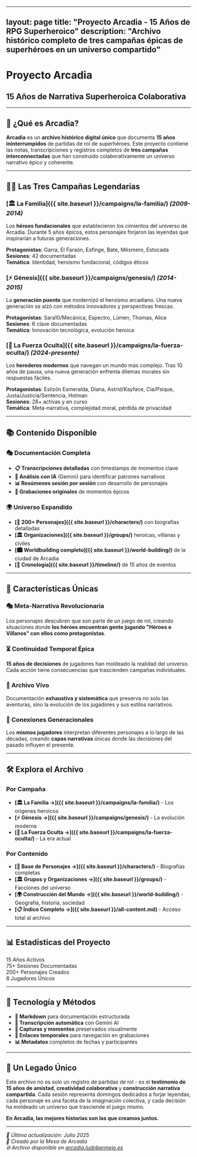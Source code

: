 
---
layout: page
title: "Proyecto Arcadia - 15 Años de RPG Superheroico"
description: "Archivo histórico completo de tres campañas épicas de superhéroes en un universo compartido"
---

# Proyecto Arcadia
## 15 Años de Narrativa Superheroica Colaborativa

---

## 🌟 **¿Qué es Arcadia?**

**Arcadia** es un **archivo histórico digital único** que documenta **15 años ininterrumpidos** de partidas de rol de superhéroes. Este proyecto contiene las notas, transcripciones y registros completos de **tres campañas interconnectadas** que han construido colaborativamente un universo narrativo épico y coherente.

---

## 🦸‍♂️ **Las Tres Campañas Legendarias**

### **[🏛️ La Familia]({{ site.baseurl }}/campaigns/la-familia/)** *(2009-2014)*
Los **héroes fundacionales** que establecieron los cimientos del universo de Arcadia. Durante 5 años épicos, estos personajes forjaron las leyendas que inspirarían a futuras generaciones.

**Protagonistas**: Garra, El Faraón, Esfinge, Bate, Mésmero, Estocada  
**Sesiones**: 42 documentadas  
**Temática**: Identidad, heroísmo fundacional, códigos éticos  

### **[⚡ Génesis]({{ site.baseurl }}/campaigns/genesis/)** *(2014-2015)*
La **generación puente** que modernizó el heroísmo arcadiano. Una nueva generación se alzó con métodos innovadores y perspectivas frescas.

**Protagonistas**: Sara10/Mecánica, Espectro, Lúmen, Thomas, Alice  
**Sesiones**: 6 clave documentadas  
**Temática**: Innovación tecnológica, evolución heroica  

### **[🔮 La Fuerza Oculta]({{ site.baseurl }}/campaigns/la-fuerza-oculta/)** *(2024-presente)*
Los **herederos modernos** que navegan un mundo más complejo. Tras 10 años de pausa, una nueva generación enfrenta dilemas morales sin respuestas fáciles.

**Protagonistas**: Eslizón Esmeralda, Diana, Astrid/Kayface, Cia/Psique, Justa/Justicia/Sentencia, Hotman  
**Sesiones**: 28+ activas y en curso  
**Temática**: Meta-narrativa, complejidad moral, pérdida de privacidad  

---

## 📚 **Contenido Disponible**

### **🎭 Documentación Completa**
- **📋 Transcripciones detalladas** con timestamps de momentos clave
- **🤖 Análisis con IA** (Gemini) para identificar patrones narrativos
- **📊 Resúmenes sesión por sesión** con desarrollo de personajes
- **🎵 Grabaciones originales** de momentos épicos

### **🌍 Universo Expandido**
- **[👥 200+ Personajes]({{ site.baseurl }}/characters/)** con biografías detalladas
- **[🏛️ Organizaciones]({{ site.baseurl }}/groups/)** heroicas, villanas y civiles
- **[🏙️ Worldbuilding completo]({{ site.baseurl }}/world-building/)** de la ciudad de Arcadia
- **[📅 Cronología]({{ site.baseurl }}/timeline/)** de 15 años de eventos

---

## 🎯 **Características Únicas**

### **🎭 Meta-Narrativa Revolucionaria**
Los personajes descubren que son parte de un juego de rol, creando situaciones donde **los héroes encuentran gente jugando "Héroes o Villanos" con ellos como protagonistas**.

### **⏳ Continuidad Temporal Épica**
**15 años de decisiones** de jugadores han moldeado la realidad del universo. Cada acción tiene consecuencias que trascienden campañas individuales.

### **📖 Archivo Vivo**
Documentación **exhaustiva y sistemática** que preserva no solo las aventuras, sino la evolución de los jugadores y sus estilos narrativos.

### **🔗 Conexiones Generacionales**
Los **mismos jugadores** interpretan diferentes personajes a lo largo de las décadas, creando **capas narrativas** únicas donde las decisiones del pasado influyen el presente.

---

## 🛠️ **Explora el Archivo**

### **Por Campaña**
- **[🏛️ La Familia →]({{ site.baseurl }}/campaigns/la-familia/)** - Los orígenes heroicos
- **[⚡ Génesis →]({{ site.baseurl }}/campaigns/genesis/)** - La evolución moderna  
- **[🔮 La Fuerza Oculta →]({{ site.baseurl }}/campaigns/la-fuerza-oculta/)** - La era actual

### **Por Contenido**
- **[👥 Base de Personajes →]({{ site.baseurl }}/characters/)** - Biografías completas
- **[🏛️ Grupos y Organizaciones →]({{ site.baseurl }}/groups/)** - Facciones del universo
- **[🌍 Construcción del Mundo →]({{ site.baseurl }}/world-building/)** - Geografía, historia, sociedad
- **[📋 Índice Completo →]({{ site.baseurl }}/all-content.md)** - Acceso total al archivo

---

## 📊 **Estadísticas del Proyecto**

<div class="stats-grid">
<div class="stat-card">
<span class="stat-number">15</span>
<span class="stat-label">Años Activos</span>
</div>

<div class="stat-card">
<span class="stat-number">75+</span>
<span class="stat-label">Sesiones Documentadas</span>
</div>

<div class="stat-card">
<span class="stat-number">200+</span>
<span class="stat-label">Personajes Creados</span>
</div>

<div class="stat-card">
<span class="stat-number">8</span>
<span class="stat-label">Jugadores Únicos</span>
</div>
</div>

---

## 🎲 **Tecnología y Métodos**

- **📝 Markdown** para documentación estructurada
- **🤖 Transcripción automática** con Gemini AI
- **📸 Capturas y momentos** preservados visualmente
- **🔗 Enlaces temporales** para navegación en grabaciones
- **📊 Metadatos** completos de fechas y participantes

---

## 🌟 **Un Legado Único**

Este archivo no es solo un registro de partidas de rol - es el **testimonio de 15 años de amistad**, **creatividad colaborativa** y **construcción narrativa compartida**. Cada sesión representa domingos dedicados a forjar leyendas, cada personaje es una faceta de la imaginación colectiva, y cada decisión ha moldeado un universo que trasciende el juego mismo.

**En Arcadia, las mejores historias son las que creamos juntos.**

---

*📅 Última actualización: Julio 2025*  
*👥 Creado por la Mesa de Arcadia*  
*🌐 Archivo disponible en [arcadia.ludobermejo.es](https://arcadia.ludobermejo.es)*